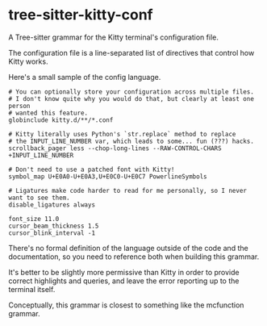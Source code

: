 # tree-sitter-kitty-conf

A Tree-sitter grammar for the Kitty terminal's configuration file.

The configuration file is a line-separated list of directives that control how Kitty works.

Here's a small sample of the config language.

```kitty-conf
# You can optionally store your configuration across multiple files.
# I don't know quite why you would do that, but clearly at least one person
# wanted this feature.
globinclude kitty.d/**/*.conf

# Kitty literally uses Python's `str.replace` method to replace
# the INPUT_LINE_NUMBER var, which leads to some... fun (???) hacks.
scrollback_pager less --chop-long-lines --RAW-CONTROL-CHARS +INPUT_LINE_NUMBER

# Don't need to use a patched font with Kitty!
symbol_map U+E0A0-U+E0A3,U+E0C0-U+E0C7 PowerlineSymbols

# Ligatures make code harder to read for me personally, so I never want to see them.
disable_ligatures always

font_size 11.0
cursor_beam_thickness 1.5
cursor_blink_interval -1
```

There's no formal definition of the language outside of the code and the documentation, so you need to reference both when building this grammar.

It's better to be slightly more permissive than Kitty in order to provide correct highlights and queries, and leave the error reporting up to the terminal itself.

Conceptually, this grammar is closest to something like the mcfunction grammar.

